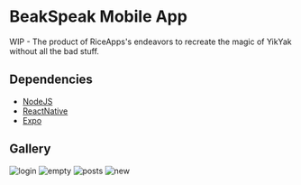 # BeakSpeak Mobile App
WIP - The product of RiceApps's endeavors to recreate the magic of YikYak without all the bad stuff. 

## Dependencies
+ [NodeJS](https://nodejs.org/)
+ [ReactNative](https://facebook.github.io/react-native/)
+ [Expo](https://expo.io)

## Gallery
![login](/doc/login.PNG?raw=true "Login Page") ![empty](/doc/posts1.PNG?raw=true "Main Page - Empty") ![posts](/doc/posts2.PNG?raw=true "Main Page - Posts") ![new](/doc/newpost.PNG?raw=true "Create New Post")